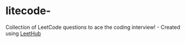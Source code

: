 # litecode-
Collection of LeetCode questions to ace the coding interview! - Created using [LeetHub](https://github.com/QasimWani/LeetHub)
